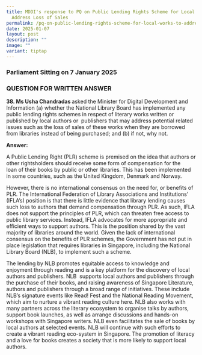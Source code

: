 ```yaml
---
title: MDDI's response to PQ on Public Lending Rights Scheme for Local Works to
  Address Loss of Sales
permalink: /pq-on-public-lending-rights-scheme-for-local-works-to-address-loss-of-sales/
date: 2025-01-07
layout: post
description: ""
image: ""
variant: tiptap
---
```

<h3>Parliament Sitting on 7 January 2025</h3>
<h3>QUESTION FOR WRITTEN ANSWER</h3>
<p><strong>38. Ms Usha Chandradas </strong>asked the Minister for Digital
Development and Information (a) whether the National Library Board has
implemented any public lending&nbsp;rights schemes in respect of literary
works written or published by local authors or&nbsp; publishers that may
address potential related issues such as the loss of sales of these&nbsp;works
when they are borrowed from libraries instead of being purchased; and (b)
if not,&nbsp;why not.</p>
<p><strong>Answer:</strong>
</p>
<p>A Public Lending Right (PLR) scheme is premised on the idea&nbsp;that
authors or other rightsholders should receive some form of compensation
for the loan&nbsp;of their books by public or other libraries. This has
been implemented in some countries,&nbsp;such as the United Kingdom, Denmark
and Norway.&nbsp;</p>
<p>However, there is no international consensus on the need for, or benefits
of PLR. The&nbsp;International Federation of Library Associations and Institutions’
(IFLA’s) position is&nbsp;that there is little evidence that library lending
causes such loss to authors that demand&nbsp;compensation through PLR.
As such, IFLA does not support the principles of PLR,&nbsp;which can threaten
free access to public library services. Instead, IFLA advocates for&nbsp;more
appropriate and efficient ways to support authors. This is the position
shared by the&nbsp;vast majority of libraries around the world. Given the
lack of international consensus on&nbsp;the benefits of PLR schemes, the
Government has not put in place legislation that requires libraries in
Singapore, including the National Library Board (NLB), to implement such
a scheme.&nbsp;</p>
<p>The lending by NLB promotes equitable access to knowledge and enjoyment
through&nbsp;reading and is a key platform for the discovery of local authors
and publishers. NLB&nbsp; supports local authors and publishers through
the purchase of their books, and raising awareness of Singapore Literature,
authors and publishers through a broad range of&nbsp;initiatives. These
include NLB’s signature events like Read! Fest and the National Reading
Movement, which aim to nurture a vibrant reading culture here. NLB also
works&nbsp;with many partners across the literary ecosystem to organise
talks by authors, support&nbsp;book launches, as well as arrange discussions
and hands-on workshops with Singapore&nbsp;writers. NLB even facilitates
the sale of books by local authors at selected events. NLB&nbsp;will continue
with such efforts to create a vibrant reading eco-system in Singapore.
The promotion of literacy and a love for books creates a society that is
more likely to support local authors.</p>